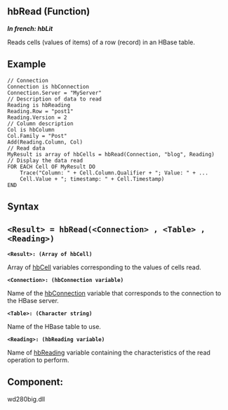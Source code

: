 
## hbRead (Function)

***In french: hbLit***



<a name="XUse"></a>
<a name="Use"></a>
<a name="description"></a>
Reads cells (values of items) of a row (record) in an HBase table.
<a name="Example1"></a>
<a name="sample_code"></a>

## Example


```wl
// Connection
Connection is hbConnection
Connection.Server = "MyServer"
// Description of data to read
Reading is hbReading
Reading.Row = "post1"
Reading.Version = 2
// Column description
Col is hbColumn
Col.Family = "Post"
Add(Reading.Column, Col)
// Read data
MyResult is array of hbCells = hbRead(Connection, "blog", Reading)
// Display the data read
FOR EACH Cell OF MyResult DO
	Trace("Column: " + Cell.Column.Qualifier + "; Value: " + ...
	Cell.Value + "; timestamp: " + Cell.Timestamp)
END
```

<a name="XSYNTAX"></a>

## Syntax
<a name="SYNTAX1"></a>

`<Result> = hbRead(<Connection> , <Table> , <Reading>)`
---

**`<Result>: (Array of hbCell)`**

Array of [hbCell](../WDLang4/1000021707.md) variables corresponding to the values of cells read.

**`<Connection>: (hbConnection variable)`**

Name of the [hbConnection](../WDLang4/1000021685.md) variable that corresponds to the connection to the HBase server.

**`<Table>: (Character string)`**

Name of the HBase table to use.

**`<Reading>: (hbReading variable)`**

Name of [hbReading](../WDLang4/1000021701.md) variable containing the characteristics of the read operation to perform. 




## Component:
wd280big.dll

